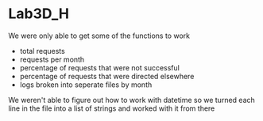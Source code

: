 # Lab3D_H

We were only able to get some of the functions to work

- total requests
- requests per month
- percentage of requests that were not successful
- percentage of requests that were directed elsewhere
- logs broken into seperate files by month 

We weren't able to figure out how to work with datetime so we turned each line in the file into a list of strings and worked with it from there

